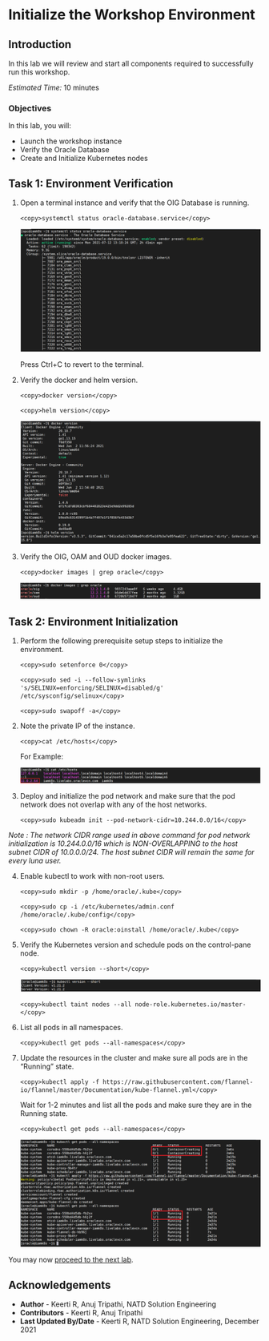 # Initialize the Workshop Environment

## Introduction

In this lab we will review and start all components required to successfully run this workshop.

*Estimated Time:* 10 minutes

### Objectives

In this lab, you will:
* Launch the workshop instance
* Verify the Oracle Database
* Create and Initialize Kubernetes nodes

## Task 1: Environment Verification

1. Open a terminal instance and verify that the OIG Database is running.

	```
	<copy>systemctl status oracle-database.service</copy>
	```

	![](images/2-db.png)

	Press Ctrl+C to revert to the terminal.

2. Verify the docker and helm version.

	```
	<copy>docker version</copy>
	```

	```
	<copy>helm version</copy>
	```

	![](images/1-versions.png)

3. Verify the OIG, OAM and OUD docker images.

	```
	<copy>docker images | grep oracle</copy>
	```

	![](images/3-dockerimages.png)

## Task 2: Environment Initialization

1. Perform the following prerequisite setup steps to initialize the environment.

	```
	<copy>sudo setenforce 0</copy>
	```

	```
	<copy>sudo sed -i --follow-symlinks 's/SELINUX=enforcing/SELINUX=disabled/g' /etc/sysconfig/selinux</copy>
	```

	```
	<copy>sudo swapoff -a</copy>
	```

2. Note the private IP of the instance.

	```
	<copy>cat /etc/hosts</copy>
	```
	For Example:

	![](images/4-ip.png)

3. Deploy and initialize the pod network and make sure that the pod network does not overlap with any of the host networks.

	```
	<copy>sudo kubeadm init --pod-network-cidr=10.244.0.0/16</copy>
	```

*Note : The network CIDR range used in above command for pod network initialization is 10.244.0.0/16 which is NON-OVERLAPPING to the host subnet CIDR of 10.0.0.0/24. The host subnet CIDR will remain the same for every luna user.*

4. Enable kubectl to work with non-root users.

	```
	<copy>sudo mkdir -p /home/oracle/.kube</copy>
	```

	```
	<copy>sudo cp -i /etc/kubernetes/admin.conf /home/oracle/.kube/config</copy>
	```

	```
	<copy>sudo chown -R oracle:oinstall /home/oracle/.kube</copy>
	```

5. Verify the Kubernetes version and schedule pods on the control-pane node.

	```
	<copy>kubectl version --short</copy>
	```

	![](images/5-kube.png)

	```
	<copy>kubectl taint nodes --all node-role.kubernetes.io/master-</copy>
	```

6. List all pods in all namespaces.

	```
	<copy>kubectl get pods --all-namespaces</copy>
	```

7. Update the resources in the cluster and make sure all pods are in the “Running” state.

	```
	<copy>kubectl apply -f https://raw.githubusercontent.com/flannel-io/flannel/master/Documentation/kube-flannel.yml</copy>
	```

	Wait for 1-2 minutes and list all the pods and make sure they are in the Running state.

	```
	<copy>kubectl get pods --all-namespaces</copy>
	```

	![](images/6-pod.png)


You may now [proceed to the next lab](#next).


## Acknowledgements
* **Author** - Keerti R, Anuj Tripathi, NATD Solution Engineering
* **Contributors** -  Keerti R, Anuj Tripathi
* **Last Updated By/Date** - Keerti R, NATD Solution Engineering, December 2021
